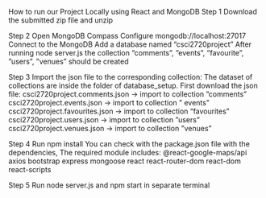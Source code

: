 How to run our Project Locally using React and MongoDB
Step 1 Download the submitted  zip file and unzip

Step 2 Open MongoDB Compass
Configure mongodb://localhost:27017
Connect to the MongoDB
Add a database named “csci2720project”
After running node server.js the collection “comments”, ”events”, ”favourite”, ”users”, ”venues” should be created

Step 3 Import the json file to the corresponding collection:
The dataset of collections are inside the folder of database_setup.
First download the json file:
csci2720project.comments.json -> import to collection ”comments”
csci2720project.events.json -> import to collection ” events”
csci2720project.favourites.json -> import to collection “favourites”
csci2720project.users.json -> import to collection ”users”
csci2720project.venues.json -> import to collection ”venues”

Step 4 Run npm install
You can check with the package.json file with the dependencies,
The required module includes:
@react-google-maps/api
axios
bootstrap
express
mongoose
react
react-router-dom
react-dom
react-scripts

Step 5 Run node server.js and npm start in separate terminal




